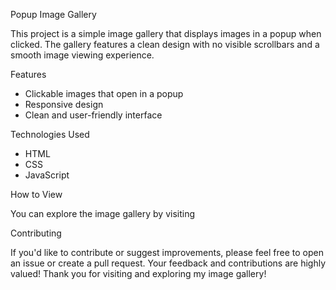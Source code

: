 Popup Image Gallery

This project is a simple image gallery that displays images in a popup when clicked. The gallery features a clean design with no visible scrollbars and a smooth image viewing experience.

Features

- Clickable images that open in a popup
- Responsive design
- Clean and user-friendly interface

Technologies Used

- HTML
- CSS
- JavaScript

How to View

You can explore the image gallery by visiting 

Contributing

If you'd like to contribute or suggest improvements, please feel free to open an issue or create a pull request. Your feedback and contributions are highly valued!
Thank you for visiting and exploring my image gallery!

